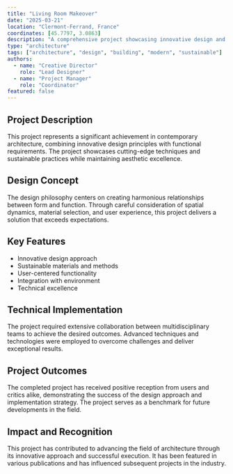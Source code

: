 ```yaml
---
title: "Living Room Makeover"
date: "2025-03-21"
location: "Clermont-Ferrand, France"
coordinates: [45.7797, 3.0863]
description: "A comprehensive project showcasing innovative design and creative solutions"
type: "architecture"
tags: ["architecture", "design", "building", "modern", "sustainable"]
authors:
  - name: "Creative Director"
    role: "Lead Designer"
  - name: "Project Manager"
    role: "Coordinator"
featured: false
---
```


## Project Description

This project represents a significant achievement in contemporary architecture, combining innovative design principles with functional requirements. The project showcases cutting-edge techniques and sustainable practices while maintaining aesthetic excellence.

## Design Concept

The design philosophy centers on creating harmonious relationships between form and function. Through careful consideration of spatial dynamics, material selection, and user experience, this project delivers a solution that exceeds expectations.

## Key Features

- Innovative design approach
- Sustainable materials and methods
- User-centered functionality
- Integration with environment
- Technical excellence

## Technical Implementation

The project required extensive collaboration between multidisciplinary teams to achieve the desired outcomes. Advanced techniques and technologies were employed to overcome challenges and deliver exceptional results.

## Project Outcomes

The completed project has received positive reception from users and critics alike, demonstrating the success of the design approach and implementation strategy. The project serves as a benchmark for future developments in the field.

## Impact and Recognition

This project has contributed to advancing the field of architecture through its innovative approach and successful execution. It has been featured in various publications and has influenced subsequent projects in the industry.
